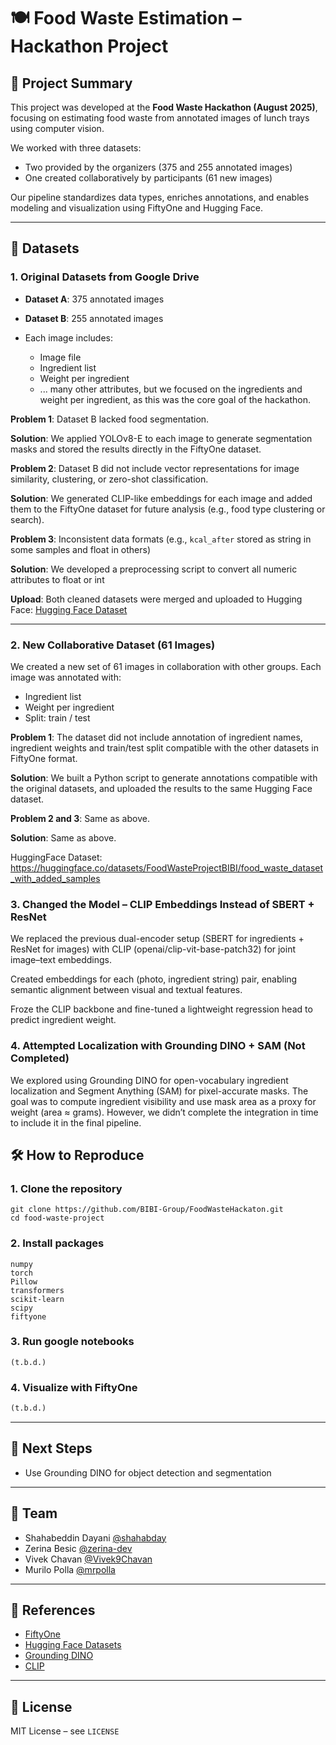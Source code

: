 # 🍽️ Food Waste Estimation – Hackathon Project

## 📌 Project Summary

This project was developed at the **Food Waste Hackathon (August 2025)**, focusing on estimating food waste from annotated images of lunch trays using computer vision.

We worked with three datasets:

* Two provided by the organizers (375 and 255 annotated images)
* One created collaboratively by participants (61 new images)

Our pipeline standardizes data types, enriches annotations, and enables modeling and visualization using FiftyOne and Hugging Face.

---

## 📂 Datasets

### 1. Original Datasets from Google Drive

* **Dataset A**: 375 annotated images
* **Dataset B**: 255 annotated images
* Each image includes:

  * Image file
  * Ingredient list
  * Weight per ingredient
  * ... many other attributes, but we focused on the ingredients and weight per ingredient, as this was the core goal of the hackathon.

**Problem 1**: Dataset B lacked food segmentation.

**Solution**: We applied YOLOv8-E to each image to generate segmentation masks and stored the results directly in the FiftyOne dataset.

**Problem 2**: Dataset B did not include vector representations for image similarity, clustering, or zero-shot classification.

**Solution**: We generated CLIP-like embeddings for each image and added them to the FiftyOne dataset for future analysis (e.g., food type clustering or search).

**Problem 3**: Inconsistent data formats (e.g., `kcal_after` stored as string in some samples and float in others)

**Solution**: We developed a preprocessing script to convert all numeric attributes to float or int

**Upload**: Both cleaned datasets were merged and uploaded to Hugging Face: [Hugging Face Dataset]((https://huggingface.co/datasets/FoodWasteProjectBIBI/food_waste_merged_fiftyOneDS))

---

### 2. New Collaborative Dataset (61 Images)

We created a new set of 61 images in collaboration with other groups. Each image was annotated with:

* Ingredient list
* Weight per ingredient
* Split: train / test

**Problem 1**: The dataset did not include annotation of ingredient names, ingredient weights and train/test split compatible with the other datasets in FiftyOne format.

**Solution**: We built a Python script to generate annotations compatible with the original datasets, and uploaded the results to the same Hugging Face dataset.

**Problem 2 and 3**: Same as above.

**Solution**: Same as above.

HuggingFace Dataset: https://huggingface.co/datasets/FoodWasteProjectBIBI/food_waste_dataset_with_added_samples


### 3. Changed the Model – CLIP Embeddings Instead of SBERT + ResNet

We replaced the previous dual-encoder setup (SBERT for ingredients + ResNet for images) with CLIP (openai/clip-vit-base-patch32) for joint image–text embeddings.

Created embeddings for each (photo, ingredient string) pair, enabling semantic alignment between visual and textual features.

Froze the CLIP backbone and fine-tuned a lightweight regression head to predict ingredient weight.

### 4. Attempted Localization with Grounding DINO + SAM (Not Completed)

We explored using Grounding DINO for open-vocabulary ingredient localization and Segment Anything (SAM) for pixel-accurate masks. The goal was to compute ingredient visibility and use mask area as a proxy for weight (area ≈ grams). However, we didn’t complete the integration in time to include it in the final pipeline.

## 🛠️ How to Reproduce

### 1. Clone the repository

```
git clone https://github.com/BIBI-Group/FoodWasteHackaton.git
cd food-waste-project
```

### 2. Install packages

```
numpy
torch
Pillow
transformers
scikit-learn
scipy
fiftyone
```

### 3. Run google notebooks

```
(t.b.d.)
```

### 4. Visualize with FiftyOne

```python
(t.b.d.)
```

---

## 🧠 Next Steps

* Use Grounding DINO for object detection and segmentation
  
---

## 🤝 Team

* Shahabeddin Dayani [@shahabday](https://github.com/shahabday)
* Zerina Besic [@zerina-dev](https://github.com/zerina-dev)
* Vivek Chavan [@Vivek9Chavan](https://github.com/Vivek9Chavan)
* Murilo Polla [@mrpolla](https://github.com/mrpolla)

---

## 📎 References

* [FiftyOne](https://voxel51.com/fiftyone/)
* [Hugging Face Datasets](https://huggingface.co/docs/datasets)
* [Grounding DINO](https://huggingface.co/IDEA-Research/grounding-dino-base)
* [CLIP](https://huggingface.co/openai/clip-vit-base-patch32)

---

## 📜 License

MIT License – see `LICENSE`
